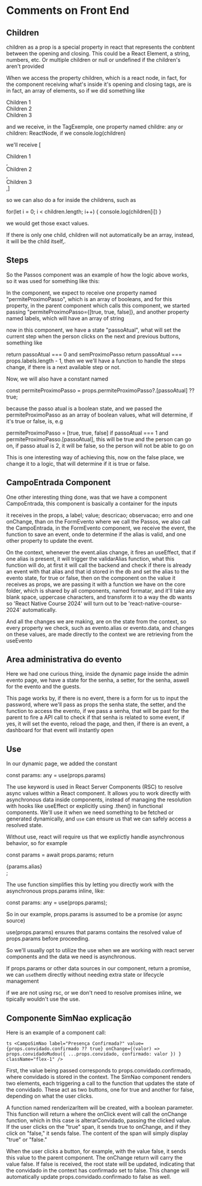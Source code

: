 # Comments on Front End

## Children

children as a prop is a special property in react that represents the conbtent between the opening and closing. This could
be a React Element, a string, numbers, etc. Or multiple children or null or undefined if the children's aren't provided

When we access the property children, which is a react node, in fact, for the component receiving what's inside it's opening
and closing tags, are is in fact, an array of elements, so if we did something like

<TagExample> 
  <div>Children 1</Children1>
  <div>Children 2</Children1>
  <div>Children 3</Children1>
</TagExample>

and we receive, in the TagExemple, one property named childre: any or children: ReactNode, if we console.log(children)

we'll receive [<div>Children 1</div>, <div>Children 2</div>, <div>Children 3</div>,]

so we can also do a for inside the childrens, such as

for(let i = 0; i < children.length; i++) {
  console.log(children[i])
}

we would get those exact values.

If there is only one child, children will not automatically be an array, instead, it will be the child itself,.

## Steps

So the Passos component was an example of how the logic above works, so it was used for something like this:

In the component, we expect to receive one property named "permiteProximoPasso", which is an array of booleans, and for
this property, in the parent component which calls this component, we started passing "permiteProximoPasso={[true, true, false]},
and another property named labels, which will have an array of string

now in this component, we have a state "passoAtual", what will set the current step when the person clicks on the next and
previous buttons, something like

return passoAtual === 0 and semProximoPasso return passoAtual === props.labels.length - 1, then we we'll have a function
to handle the steps change, if there is a next available step or not.

Now, we will also have a constant named

const permiteProximoPasso = props.permiteProximoPasso?.[passoAtual] ?? true;

because the passo atual is a boolean state, and we passed the permiteProximoPasso as an array of  boolean values, what will
determine, if it's true or false, is, e.g

permiteProximoPasso = [true, true, false]
if passoAtual === 1 and permiteProximoPasso.[passoAtual], this will be true and the person can go on, if passo atual is
2, it will be false, so the person will not be able to go on

This is one interesting way of achieving this, now on the false place, we change it to a logic, that will determine if it
is true or false.

## CampoEntrada Component

One other interesting thing done, was that we have a component CampoEntrada, this component is basically a container for
the inputs

it receives in the props, a label; value; descricao; observacao; erro and one onChange, than on the FormEvento where we call
the Passos, we also call the CampoEntrada, in the FormEvento component, we receive the event, the function to save an event,
onde to determine if the alias is valid, and one other property to update the event.

On the context, whenever the event.alias change, it fires an useEffect, that if one alias is present, it will trigger the
validarAlias function, what this function will do, at first it will call the backend and check if there is already an event
with that alias and that id stored in the db and set the alias to the evento state, for true or false, then on the component
on the value it receives as props, we are passing it with a function we have on the core folder, which is shared by all 
components, named formatar, and it'll take any blank space, uppercase characters, and transform it to a way the db wants
so 'React Native Course 2024' will turn out to be 'react-native-course-2024' automatically.

And all the changes we are making, are on the state from the context, so every property we check, such as evento.alias
or evento.data, and changes on these values, are made directly to the context we are retrieving from the useEvento

## Area administrativa do evento

Here we had one curious thing, inside the dynamic page inside the admin evento page, we have a state for the senha, a setter, for the senha, aswell for the evento  and the guests.

This page works by, if there is no event, there is a form for us to input the password, where we'll pass as props the senha
state, the setter, and the function to access the evento, if we pass a senha, that will be past for the parent to fire a
API call to check if that senha is related to some event, if yes, it will set the evento, reload the page, and then, if
there is an event, a dashboard for that event will instantly open

## Use

In our dynamic page, we added the constant

const params: any = use(props.params)

The use keyword is used in React Server Components (RSC) to resolve async values within a React component. It allows you
to work directly with asynchronous data inside components, instead of managing the resolution with hooks like useEffect
or explicitly using .then() in functional components.
We'll use it when we need something to be fetched or generated dynamically, and `use` can ensure us that we can safely
access a resolved state.

Without use, react will require us that we explictly handle asynchronous behavior, so for example

const params = await props.params;
return <div>{params.alias}</div>;

The use function simplifies this by letting you directly work with the asynchronous props.params inline, like:

const params: any = use(props.params);

So in our example, props.params is assumed to be a promise (or async source)

use(props.params) ensures that params contains the resolved value of props.params before proceeding.

So we'll usually opt to utilize the use when we are working with react server components and the data we need is asynchronous.

If props.params or other data sources in our component, return a promise, we can `use`them directly without needing extra
state or lifecycle management

if we are not using rsc, or we don't need to resolve promises inline, we tipically wouldn't use the use. 


## Componente SimNao explicação

Here is an example of a component call:


``ts
<CampoSimNao
          label="Presença Confirmada?"
          value={props.convidado.confirmado ?? true}
          onChange={(valor) => 
            props.convidadoMudou({
              ...props.convidado,
              confirmado: valor
            })
          }
          className="flex-1"
        />
``

First, the value being passed corresponds to props.convidado.confirmado, where convidado is stored in the context. The
SimNao component renders two <span> elements, each triggering a call to the function that updates the state of the convidado.
These act as two buttons, one for true and another for false, depending on what the user clicks.

A function named renderizarItem will be created, with a boolean parameter. This function will return a <span> where the
onClick event will call the onChange function, which in this case is alterarConvidado, passing the clicked value. If the
user clicks on the "true" span, it sends true to onChange, and if they click on "false," it sends false. The content of
the span will simply display "true" or "false."

When the user clicks a button, for example, with the value false, it sends this value to the parent component. The onChange
return will carry the value false. If false is received, the root state will be updated, indicating that the convidado in
the context has confirmado set to false. This change will automatically update props.convidado.confirmado to false as well.
